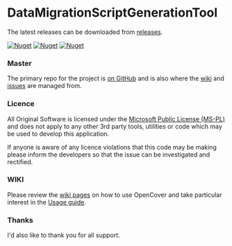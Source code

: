 # DataMigrationScriptGenerationTool
The latest releases can be downloaded from [releases](https://github.com/baoduy/DataMigrationScriptGenerationApplication/releases).

[![Nuget](https://img.shields.io/nuget/dt/DataMigrationScriptGenerationApplication.svg)](https://www.nuget.org/packages/DataMigrationScriptGenerationApplication)
[![Nuget](https://img.shields.io/nuget/v/DataMigrationScriptGenerationApplication.svg)](https://www.nuget.org/packages/DataMigrationScriptGenerationApplication)
[![Nuget](https://img.shields.io/nuget/vpre/DataMigrationScriptGenerationApplication.svg)](https://www.nuget.org/packages/DataMigrationScriptGenerationApplication)

### Master 
The primary repo for the project is [on GitHub](https://github.com/baoduy/DataMigrationScriptGeneration) and is also where the [wiki](https://github.com/baoduy/DataMigrationScriptGeneration/wiki) and [issues](https://github.com/baoduy/DataMigrationScriptGeneration/issues) are managed from.

### Licence
All Original Software is licensed under the [Microsoft Public License (MS-PL)](https://opensource.org/licenses/MS-PL) and does not apply to any other 3rd party tools, utilities or code which may be used to develop this application.

If anyone is aware of any licence violations that this code may be making please inform the developers so that the issue can be investigated and rectified.

### WIKI
Please review the [wiki pages](https://github.com/baoduy/DataMigrationScriptGeneration/wiki) on how to use OpenCover and take particular interest in the [Usage guide](https://github.com/baoduy/DataMigrationScriptGeneration/wiki).

### Thanks
I'd also like to thank you for all support.

